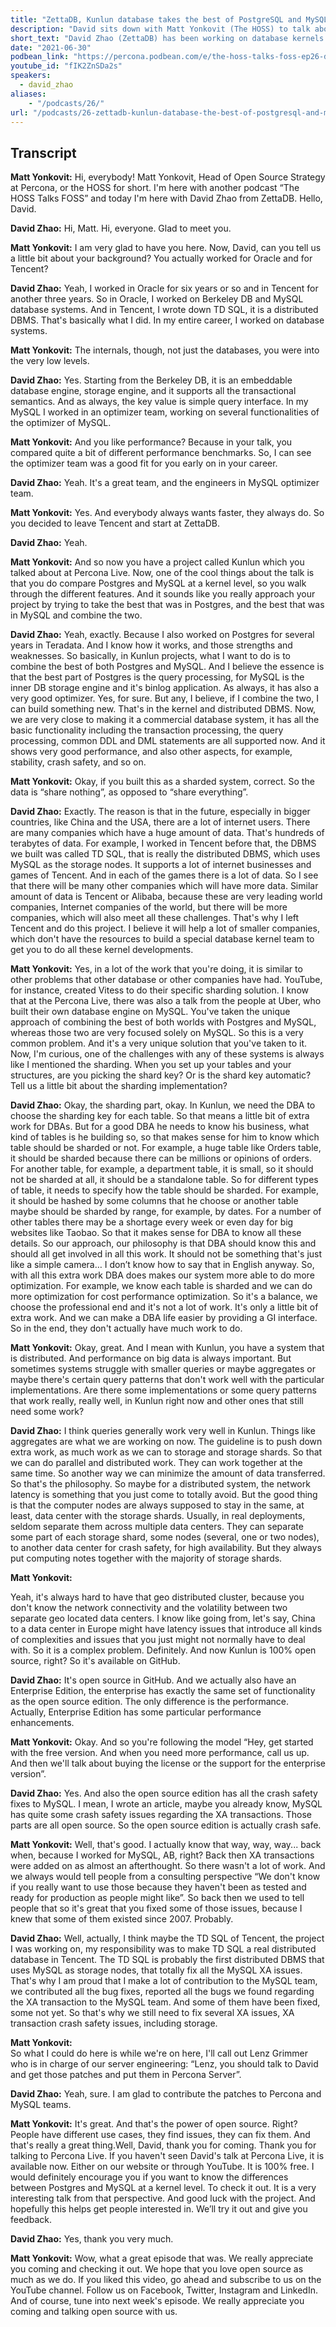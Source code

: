 ```yaml
---
title: "ZettaDB, Kunlun database takes the best of PostgreSQL and MySQL - Percona Podcast 26"
description: "David sits down with Matt Yonkovit (The HOSS) to talk about the Kunlun project, distribution, implementation, scalability, and more."
short_text: "David Zhao (ZettaDB) has been working on database kernels for years, developing code and enhancements for Berkeley DB, MySQL, and TDSQL. David is back with a new Hybrid database called Kunlun which aims to take the best of what's in the PostgreSQL and MySQL space both and output a better database. David sits down with Matt Yonkovit (The HOSS) to talk about the Kunlun project, distribution, implementation, scalability, and more. If you are interested in learning more David also delivered a talk at Percona Live 2021 entitled “Performance Comparison of MySQL and PostgreSQL based on Kernel Level Analysis” which is also available now."
date: "2021-06-30"
podbean_link: "https://percona.podbean.com/e/the-hoss-talks-foss-ep26-david-zhao-database-systems-expert-zettadb/"
youtube_id: "fIK2ZnSDa2s"
speakers:
  - david_zhao
aliases:
    - "/podcasts/26/"
url: "/podcasts/26-zettadb-kunlun-database-the-best-of-postgresql-and-mysql"
---
```


## Transcript

**Matt Yonkovit:**
Hi, everybody! Matt Yonkovit, Head of Open Source Strategy at Percona, or the HOSS for short. I'm here with another podcast “The HOSS Talks FOSS” and today I'm here with David Zhao from ZettaDB. Hello, David. 

**David Zhao:**
Hi, Matt. Hi, everyone. Glad to meet you. 

**Matt Yonkovit:**
I am very glad to have you here. Now, David, can you tell us a little bit about your background? You actually worked for Oracle and for Tencent?

**David Zhao:**
Yeah, I worked in Oracle for six years or so and in Tencent for another three years. So in Oracle, I worked on Berkeley DB and MySQL database systems. And in Tencent, I wrote down TD SQL, it is a distributed DBMS. That's basically what I did. In my entire career, I worked on database systems.

**Matt Yonkovit:**
The internals, though, not just the databases, you were into the very low levels.

**David Zhao:**
Yes. Starting from the Berkeley DB, it is an embeddable database engine, storage engine, and it supports all the transactional semantics. And as always, the key value is simple query interface. In my MySQL I worked in an optimizer team, working on several functionalities of the optimizer of MySQL. 

**Matt Yonkovit:** 
And you like performance? Because in your talk, you compared quite a bit of different performance benchmarks. So, I can see the optimizer team was a good fit for you early on in your career. 

**David Zhao:**
Yeah. It's a great team, and the engineers in MySQL optimizer team.

**Matt Yonkovit:** 
Yes. And everybody always wants faster, they always do. So you decided to leave Tencent and start at ZettaDB. 

**David Zhao:**
Yeah. 

**Matt Yonkovit:** 
And so now you have a project called Kunlun which you talked about at Percona Live. Now, one of the cool things about the talk is that you do compare Postgres and MySQL at a kernel level, so you walk through the different features. And it sounds like you really approach your project by trying to take the best that was in Postgres, and the best that was in MySQL and combine the two.

**David Zhao:**
Yeah, exactly. Because I also worked on Postgres for several years in Teradata. And I know how it works, and those strengths and weaknesses. So basically, in Kunlun projects, what I want to do is to combine the best of both Postgres and MySQL. And I believe the essence is that the best part of Postgres is the query processing, for MySQL is the inner DB storage engine and it's binlog application. As always, it has also a very good optimizer. Yes, for sure. But any, I believe, if I combine the two, I can build something new. That's in the kernel and distributed DBMS. Now, we are very close to making it a commercial database system, it has all the basic functionality including the transaction processing, the query processing, common DDL and DML statements are all supported now. And it shows very good performance, and also other aspects, for example, stability, crash safety, and so on.

**Matt Yonkovit:** 
Okay, if you built this as a sharded system, correct. So the data is “share nothing”, as opposed to “share everything”.

**David Zhao:**
Exactly. The reason is that in the future, especially in bigger countries, like China and the USA,  there are a lot of internet users. There are many companies which have a huge amount of data. That's hundreds of terabytes of data. For example, I worked in Tencent before that, the DBMS we built was called TD SQL, that is really the distributed DBMS, which uses MySQL as the storage nodes. It supports a lot of internet businesses and games of Tencent. And in each of the games there is a lot of data. So I see that there will be many other companies which will have more data. Similar amount of data is Tencent or Alibaba, because these are very leading world companies, Internet companies of the world, but there will be more companies, which will also meet all these challenges. That's why I left Tencent and do this project. I believe it will help a lot of smaller companies, which don't have the resources to build a special database kernel team to get you to do all these kernel developments. 

**Matt Yonkovit:** 
Yes, in a lot of the work that you're doing, it is similar to other problems that other database or other companies have had. YouTube, for instance, created Vitess to do their specific sharding solution. I know that at the Percona Live, there was also a talk from the people at Uber, who built their own database engine on MySQL. You've taken the unique approach of combining the best of both worlds with Postgres and MySQL, whereas those two are very focused solely on MySQL. So this is a very common problem. And it's a very unique solution that you've taken to it. Now, I'm curious, one of the challenges with any of these systems is always like I mentioned the sharding. When you set up your tables and your structures, are you picking the shard key? Or is the shard key automatic? Tell us a little bit about the sharding implementation?

**David Zhao:**
Okay, the sharding part, okay. In Kunlun, we need the DBA to choose the sharding key for each table. So that means a little bit of extra work for DBAs. But for a good DBA he needs to know his business, what kind of tables is he building so, so that makes sense for him to know which table should be sharded or not. For example, a huge table like Orders table, it should be sharded because there can be millions or opinions of orders. For another table, for example, a department table, it is small, so it should not be sharded at all, it should be a standalone table. So for different types of table, it needs to specify how the table should be sharded. For example, it should be hashed by some columns that he choose or another table maybe should be sharded by range, for example, by dates. For a number of other tables there may be a shortage every week or even day for big websites like Taobao. So that it makes sense for DBA to know all these details. So our approach, our philosophy is that DBA should know this and should all get involved in all this work. It should not be something that's just like a simple camera… I don’t know how to say that in English anyway. So, with all this extra work DBA does makes our system more able to do more optimization. For example, we know each table is sharded and we can do more optimization for cost performance optimization. So it's a balance, we choose the professional end and it's not a lot of work. It's only a little bit of extra work. And we can make a DBA life easier by providing a GI interface. So in the end, they don't actually have much work to do.

**Matt Yonkovit:** 
Okay, great. And I mean with Kunlun, you have a system that is distributed. And performance on big data is always important. But sometimes systems struggle with smaller queries or maybe aggregates or maybe there's certain query patterns that don't work well with the particular implementations. Are there some implementations or some query patterns that work really, really well, in Kunlun right now and other ones that still need some work?

**David Zhao:**
I think queries generally work very well in Kunlun. Things like aggregates are what we are working on now. The guideline is to push down extra work, as much work as we can to storage and storage shards. So that we can do parallel and distributed work. They can work together at the same time. So another way we can minimize the amount of data transferred. So that's the philosophy. So maybe for a distributed system, the network latency is something that you just come to totally avoid. But the good thing is that the computer nodes are always supposed to stay in the same, at least, data center with the storage shards. Usually, in real deployments, seldom separate them across multiple data centers. They can separate some part of each storage shard, some nodes (several, one or two nodes), to another data center for crash safety, for high availability. But they always put computing notes together with the majority of storage shards.

**Matt Yonkovit:** 


Yeah, it's always hard to have that geo distributed cluster, because you don't know the network connectivity and the volatility between two separate geo located data centers. I know like going from, let's say, China to a data center in Europe might have latency issues that introduce all kinds of complexities and issues that you just might not normally have to deal with. So it is a complex problem. Definitely. And now Kunlun is 100% open source, right? So it's available on GitHub.

**David Zhao:**
It's open source in GitHub. And we actually also have an Enterprise Edition, the enterprise has exactly the same set of functionality as the open source edition. The only difference is the performance. Actually, Enterprise Edition has some particular performance enhancements.

**Matt Yonkovit:** 
Okay. And so you're following the model “Hey, get started with the free version. And when you need more performance, call us up. And then we'll talk about buying the license or the support for the enterprise version”.

**David Zhao:** 
Yes. And also the open source edition has all the crash safety fixes to MySQL. I mean,
I wrote an article, maybe you already know, MySQL has quite some crash safety issues regarding the XA transactions. Those parts are all open source. So the open source edition is actually crash safe.

**Matt Yonkovit:** 
Well, that's good. I actually know that way, way, way... back when, because I worked for MySQL, AB, right? Back then XA transactions were added on as almost an afterthought. So there wasn't a lot of work. And we always would tell people from a consulting perspective “We don't know if you really want to use those because they haven't been as tested and ready for production as people might like”. So back then we used to tell people that so it's great that you fixed some of those issues, because I knew that some of them existed since 2007. Probably.

**David Zhao:** 
Well, actually, I think maybe the TD SQL of Tencent, the project I was working on, my responsibility was to make TD SQL a real distributed database in Tencent. The TD SQL  is probably the first distributed DBMS that uses MySQL as storage nodes, that totally fix all the MySQL XA issues. That's why I am proud that I make a lot of contribution to the MySQL team, we contributed all the bug fixes, reported all the bugs we found regarding the XA transaction to the MySQL team. And some of them have been fixed, some not yet. So that's why we still need to fix several XA issues, XA transaction crash safety issues, including storage. 

**Matt Yonkovit:**  
So what I could do here is while we're on here, I'll call out Lenz Grimmer who is in charge of our server engineering: “Lenz, you should talk to David and get those patches and put them in Percona Server”.

**David Zhao:**
Yeah, sure. I am glad to contribute the patches to Percona and MySQL teams.

**Matt Yonkovit:** 
It's great. And that's the power of open source. Right? People have different use cases, they find issues, they can fix them. And that's really a great thing.Well, David, thank you for coming. Thank you for talking to Percona Live. If you haven't seen David's talk at Percona Live, it is available now. Either on our website or through YouTube. It is 100% free. I would definitely encourage you if you want to know the differences between Postgres and MySQL at a kernel level. To check it out. It is a very interesting talk from that perspective. And good luck with the project. And hopefully this helps get people interested in. We’ll try it out and give you feedback. 

**David Zhao:**
Yes, thank you very much. 

**Matt Yonkovit:** 
Wow, what a great episode that was. We really appreciate you coming and checking it out. We hope that you love open source as much as we do. If you liked this video, go ahead and subscribe to us on the YouTube channel. Follow us on Facebook, Twitter, Instagram and LinkedIn. And of course, tune into next week's episode. We really appreciate you coming and talking open source with us.

